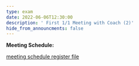```yaml
---
type: exam
date: 2022-06-06T12:30:00
description: ' First 1/1 Meeting with Coach (2)'
hide_from_announcments: false
---
```


**Meeting Schedule:**

[meeting schedule register file](https://docs.google.com/spreadsheets/d/1EILIsPBt2Xpqat77PsvSj3Hjl9R_e5CjbJhPcRvMAOI/edit?usp=sharing)
